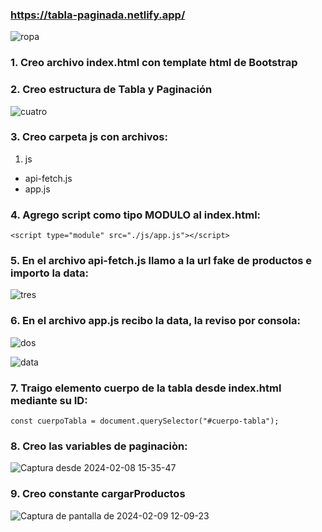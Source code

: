 ### https://tabla-paginada.netlify.app/

![ropa](https://github.com/pedro-donoso/tabla-paginada/assets/68760595/20c4c8dc-ed82-406f-acc8-683f2a7921a6)

### 1. Creo archivo index.html con template html de Bootstrap

### 2. Creo estructura de Tabla y Paginación

![cuatro](https://github.com/pedro-donoso/tabla-paginada/assets/68760595/e5995799-553b-4f17-b673-327939afd8a7)

### 3. Creo carpeta js con archivos:

1. js
 - api-fetch.js
 - app.js 

### 4. Agrego script como tipo MODULO al index.html:

```
<script type="module" src="./js/app.js"></script>
```
### 5. En el archivo api-fetch.js llamo a la url fake de productos e importo la data:

![tres](https://github.com/pedro-donoso/tabla-paginada/assets/68760595/a1441380-9e4e-45b0-a61d-845dba341a16)


### 6. En el archivo app.js recibo la data, la reviso por consola:

![dos](https://github.com/pedro-donoso/tabla-paginada/assets/68760595/baa0d64a-9997-4d43-9c1f-6c1e0efb6bd8)



![data](https://github.com/pedro-donoso/tabla-paginada/assets/68760595/87450758-4461-4f62-b8b3-3a9290315436)

### 7. Traigo elemento cuerpo de la tabla desde index.html mediante su ID:
```
const cuerpoTabla = document.querySelector("#cuerpo-tabla");
```

### 8. Creo las variables de paginaciòn:
![Captura desde 2024-02-08 15-35-47](https://github.com/pedro-donoso/tabla-paginada/assets/68760595/33fbd563-4f19-459b-b8d7-2eade7bbd99b)


### 9. Creo constante cargarProductos
![Captura de pantalla de 2024-02-09 12-09-23](https://github.com/pedro-donoso/tabla-paginada/assets/68760595/b3b26579-d177-48ec-b6d8-4b7643574d75)

